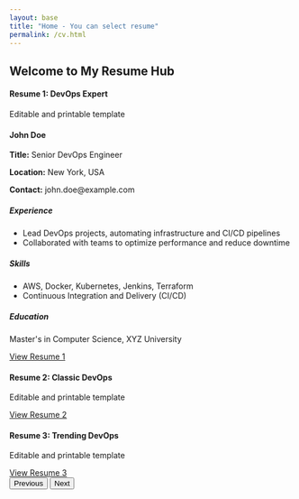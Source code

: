 ```yaml
---
layout: base
title: "Home - You can select resume"
permalink: /cv.html
---
```


<div class="container mt-5">
    <h2>Welcome to My Resume Hub</h2>
    <div id="resumeCarousel" class="carousel slide" data-bs-ride="carousel">
        <div class="carousel-inner">
            <div class="carousel-item active">
                <h4>Resume 1: DevOps Expert</h4>
                <p>Editable and printable template</p>
                <div id="resume1Div" class="printable-area" contenteditable="true">
                    <h4>John Doe</h4>
                    <p><strong>Title:</strong> Senior DevOps Engineer</p>
                    <p><strong>Location:</strong> New York, USA</p>
                    <p><strong>Contact:</strong> john.doe@example.com</p>
                    <h5>Experience</h5>
                    <ul>
                        <li>Lead DevOps projects, automating infrastructure and CI/CD pipelines</li>
                        <li>Collaborated with teams to optimize performance and reduce downtime</li>
                    </ul>
                    <h5>Skills</h5>
                    <ul>
                        <li>AWS, Docker, Kubernetes, Jenkins, Terraform</li>
                        <li>Continuous Integration and Delivery (CI/CD)</li>
                    </ul>
                    <h5>Education</h5>
                    <p>Master's in Computer Science, XYZ University</p> 
                </div>
                <a href="resume1.html" class="btn btn-primary">View Resume 1</a>
            </div>
            <div class="carousel-item">
                <h4>Resume 2: Classic DevOps</h4>
                <p>Editable and printable template</p>
                <a href="resume2.html" class="btn btn-primary">View Resume 2</a>
            </div>
            <div class="carousel-item">
                <h4>Resume 3: Trending DevOps</h4>
                <p>Editable and printable template</p>
                <a href="resume3.html" class="btn btn-primary">View Resume 3</a>
            </div>
        </div>
        <button class="carousel-control-prev" type="button" data-bs-target="#resumeCarousel" data-bs-slide="prev">
            <span class="carousel-control-prev-icon" aria-hidden="true"></span>
            <span class="visually-hidden">Previous</span>
        </button>
        <button class="carousel-control-next" type="button" data-bs-target="#resumeCarousel" data-bs-slide="next">
            <span class="carousel-control-next-icon" aria-hidden="true"></span>
            <span class="visually-hidden">Next</span>
        </button>
    </div>
</div>